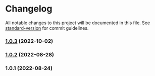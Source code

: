# Changelog

All notable changes to this project will be documented in this file. See [standard-version](https://github.com/conventional-changelog/standard-version) for commit guidelines.

### [1.0.3](https://github.com/rosepad-tech/sdk/compare/v1.0.2...v1.0.3) (2022-10-02)

### [1.0.2](https://github.com/rosepad-tech/sdk/compare/v1.0.1...v1.0.2) (2022-08-28)

### 1.0.1 (2022-08-24)

